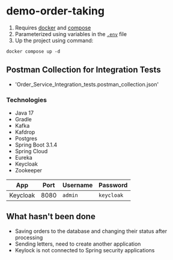 # demo-order-taking

1. Requires [docker](https://docs.docker.com/get-docker/) and [compose](https://docs.docker.com/compose/install/)
2. Parameterized using variables in the [`.env`](.env) file
3. Up the project using command:
```
docker compose up -d
```
## Postman Collection for Integration Tests
- 'Order_Service_Integration_tests.postman_collection.json'

### Technologies

- Java 17
- Gradle
- Kafka
- Kafdrop
- Postgres
- Spring Boot 3.1.4
- Spring Cloud
- Eureka
- Keycloak
- Zookeeper

| App | Port | Username | Password
|-|-|-|-
| Keycloak | 8080 | `admin` | `keycloak`

## What hasn't been done
- Saving orders to the database and changing their status after processing
- Sending letters, need to create another application
- Keylock is not connected to Spring security applications
